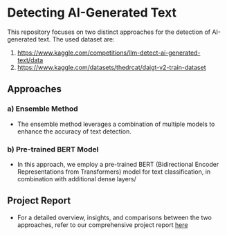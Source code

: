 # Detecting AI-Generated Text

This repository focuses on two distinct approaches for the detection of AI-generated text. The used dataset are: 
1) https://www.kaggle.com/competitions/llm-detect-ai-generated-text/data
2) https://www.kaggle.com/datasets/thedrcat/daigt-v2-train-dataset

## Approaches

### a) Ensemble Method
   - The ensemble method leverages a combination of multiple models to enhance the accuracy of text detection. 

### b) Pre-trained BERT Model
   - In this approach, we employ a pre-trained BERT (Bidirectional Encoder Representations from Transformers) model for text classification, in combination with additional dense layers/

## Project Report
   - For a detailed overview, insights, and comparisons between the two approaches, refer to our comprehensive project report [here]([link_to_your_project_report](https://github.com/hlo-wrld/Detecting-AI-generated-text/blob/main/Project%20Report.pdf)https://github.com/hlo-wrld/Detecting-AI-generated-text/blob/main/Project%20Report.pdf)

